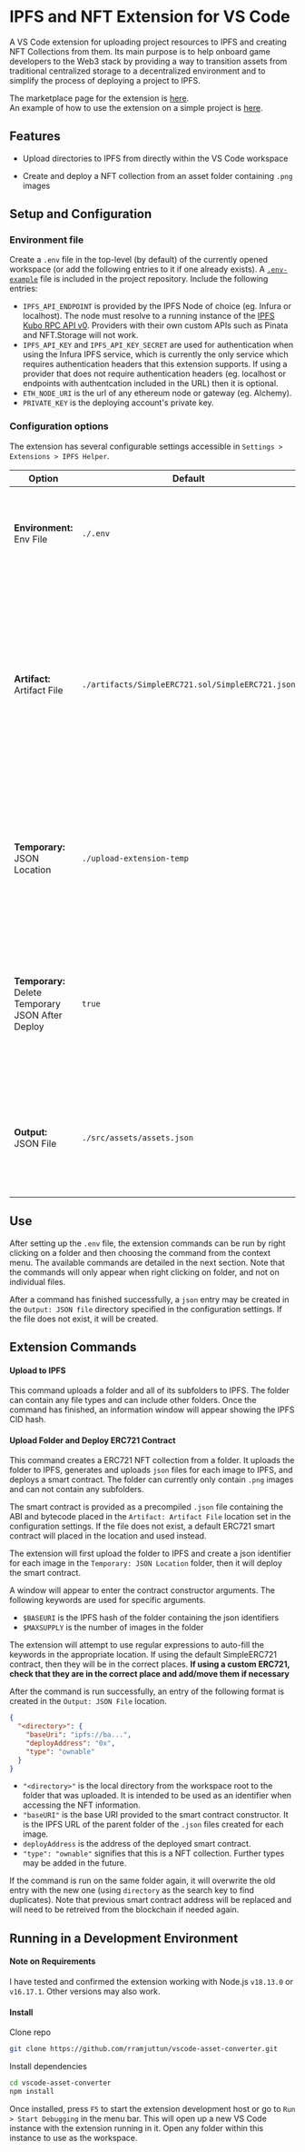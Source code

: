 # IPFS and NFT Extension for VS Code

A VS Code extension for uploading project resources to IPFS and creating NFT Collections from them. Its main purpose is to help onboard game developers to the Web3 stack by providing a way to transition assets from traditional centralized storage to a decentralized environment and to simplify the process of deploying a project to IPFS.

The marketplace page for the extension is [here](https://marketplace.visualstudio.com/items?itemName=rrmjtn.ipfs-asset-converter).
\
An example of how to use the extension on a simple project is [here](https://github.com/rramjuttun/react-flappy-bird#react-flappy-bird). 
## Features
* Upload directories to IPFS from directly within the VS Code workspace

* Create and deploy a NFT collection from an asset folder containing `.png` images

## Setup and Configuration

### Environment file
Create a `.env` file in the top-level (by default) of the currently opened workspace (or add the following entries to it if one already exists). A [`.env-example`](https://github.com/rramjuttun/vscode-asset-converter/blob/main/.env-example) file is included in the project repository. Include the following entries:

* `IPFS_API_ENDPOINT` is provided by the IPFS Node of choice (eg. Infura or localhost). The node must resolve to a running instance of the [IPFS Kubo RPC API v0](https://docs.ipfs.tech/reference/kubo/rpc/). Providers with their own custom APIs such as Pinata and NFT.Storage will not work.
* `IPFS_API_KEY` and `IPFS_API_KEY_SECRET` are used for authentication when using the Infura IPFS service, which is currently the only service which requires authentication headers that this extension supports. If using a provider that does not require authentication headers (eg. localhost or endpoints with authentcation included in the URL) then it is optional.
* `ETH_NODE_URI` is the url of any ethereum node or gateway (eg. Alchemy).
* `PRIVATE_KEY` is the deploying account's private key.

### Configuration options
The extension has several configurable settings accessible in `Settings > Extensions > IPFS Helper`. 


| Option     | Default                                                                 | Description |
| -------- | -------------------------------------------------------------------- | ------------------------------------------------ | 
| **Environment:** Env File      |  `./.env`                                     | Location of the .env file. Path is relative to the currently opened workspace.                 
| **Artifact:** Artifact File | `./artifacts/SimpleERC721.sol/SimpleERC721.json`                                                             | Location of the precompiled ERC721 smart contract code. Path is relative to the currently opened workspace. See more information in the extension commands section                                                                       |
| **Temporary:** JSON Location     | `./upload-extension-temp`                                                            | Location of folder to place the json files generated for each NFT. Path is relative to the currently opened workspace.
| **Temporary:** Delete Temporary JSON After Deploy | `true`                                                            | Deletes the json files generated for each NFT in the temp folder after they are uploaded to IPFs and the contract has been deployed.
| **Output:** JSON File | `./src/assets/assets.json`                                                            | Target location for the output JSON File. Path is relative to the currently opened workspace.

## Use
After setting up the `.env` file, the extension commands can be run by right clicking on a folder and then choosing the command from the context menu. The available commands are detailed in the next section. Note that the commands will only appear when right clicking on folder, and not on individual files.

After a command has finished successfully, a `json` entry may be created in the `Output: JSON file` directory specified in the configuration settings. If the file does not exist, it will be created.

## Extension Commands 

#### Upload to IPFS

This command uploads a folder and all of its subfolders to IPFS. The folder can contain any file types and can include other folders. Once the command has finished, an information window will appear showing the IPFS CID hash.  

#### Upload Folder and Deploy ERC721 Contract

This command creates a ERC721 NFT collection from a folder. It uploads the folder to IPFS, generates and uploads `json` files for each image to IPFS, and deploys a smart contract. The folder can currently only contain `.png` images and can not contain any subfolders.

The smart contract is provided as a precompiled `.json` file containing the ABI and bytecode placed in the `Artifact: Artifact File` location set in the configuration settings. If the file does not exist, a default ERC721 smart contract will placed in the location and used instead.

The extension will first upload the folder to IPFS and create a json identifier for each image in the `Temporary: JSON Location` folder, then it will deploy the smart contract.

A window will appear to enter the contract constructor arguments. The following keywords are used for specific arguments.
* `$BASEURI` is the IPFS hash of the folder containing the json identifiers
* `$MAXSUPPLY` is the number of images in the folder

The extension will attempt to use regular expressions to auto-fill the keywords in the appropriate location. If using the default SimpleERC721 contract, then they will be in the correct places. **If using a custom ERC721, check that they are in the correct place and add/move them if necessary**

After the command is run successfully, an entry of the following format is created in the `Output: JSON File` location.

```json
{
  "<directory>": {
    "baseUri": "ipfs://ba...",
    "deployAddress": "0x",
    "type": "ownable"
  }
}
 ```
 
* `"<directory>"` is the local directory from the workspace root to the folder that was uploaded. It is intended to be used as an identifier when accessing the NFT information.
* `"baseURI"` is the base URI provided to the smart contract constructor. It is the IPFS URL of the parent folder of the `.json` files created for each image.  
* `deployAddress` is the address of the deployed smart contract.
* `"type": "ownable"` signifies that this is a NFT collection. Further types may be added in the future.

If the command is run on the same folder again, it will overwrite the old entry with the new one (using `directory` as the search key to find duplicates). Note that previous smart contract address will be replaced and will need to be retreived from the blockchain if needed again.

## Running in a Development Environment

#### Note on Requirements
I have tested and confirmed the extension working with Node.js `v18.13.0` or `v16.17.1`. Other versions may also work.


#### Install
Clone repo
```sh
git clone https://github.com/rramjuttun/vscode-asset-converter.git
```
Install dependencies
```sh
cd vscode-asset-converter
npm install
```

Once installed, press `F5` to start the extension development host or go to `Run > Start Debugging` in the menu bar. This will open up a new VS Code instance with the extension running in it. Open any folder within this instance to use as the workspace.
